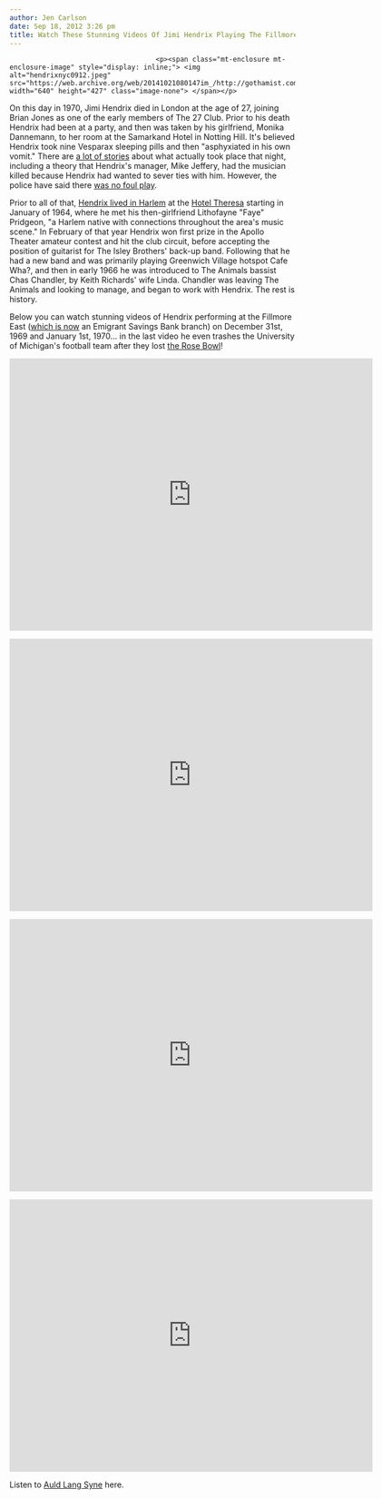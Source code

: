 ```yaml
---
author: Jen Carlson
date: Sep 18, 2012 3:26 pm
title: Watch These Stunning Videos Of Jimi Hendrix Playing The Fillmore East
---
```


	
										<p><span class="mt-enclosure mt-enclosure-image" style="display: inline;"> <img alt="hendrixnyc0912.jpeg" src="https://web.archive.org/web/20141021080147im_/http://gothamist.com/attachments/arts_jen/hendrixnyc0912.jpeg" width="640" height="427" class="image-none"> </span></p>

<p>On this day in 1970, Jimi Hendrix died in London at the age of 27, joining Brian Jones as one of the early members of The 27 Club. Prior to his death Hendrix had been at a party, and then was taken by his girlfriend, Monika Dannemann, to her room at the Samarkand Hotel in Notting Hill. It&apos;s believed Hendrix took nine Vesparax sleeping pills and then &quot;asphyxiated in his own vomit.&quot; There are <a href="https://web.archive.org/web/20141021080147/http://en.wikipedia.org/wiki/Jimi_Hendrix#Death">a lot of stories</a> about what actually took place that night, including a theory that Hendrix&apos;s manager, Mike Jeffery, had the musician killed because Hendrix had wanted to sever ties with him. However, the police have said there <a href="https://web.archive.org/web/20141021080147/http://news.bbc.co.uk/onthisday/hi/dates/stories/september/18/newsid_3528000/3528692.stm">was no foul play</a>. </p>

<p>Prior to all of that, <a href="https://web.archive.org/web/20141021080147/http://www.flickr.com/photos/53911892@N00/3840503985/">Hendrix lived in Harlem</a> at the <a href="https://web.archive.org/web/20141021080147/http://www.famoushotels.org/article/971">Hotel Theresa</a> starting in January of 1964, where he met his then-girlfriend Lithofayne &quot;Faye&quot; Pridgeon, &quot;a Harlem native with connections throughout the area&apos;s music scene.&quot; In February of that year Hendrix won first prize in the Apollo Theater amateur contest and hit the club circuit, before accepting the position of guitarist for The Isley Brothers&apos; back-up band. Following that he had a new band and was primarily playing Greenwich Village hotspot Cafe Wha?, and then in early 1966 he was introduced to The Animals bassist Chas Chandler, by Keith Richards&apos; wife Linda. Chandler was leaving The Animals and looking to manage, and began to work with Hendrix. The rest is history.</p>

<p>Below you can watch stunning videos of Hendrix performing at the Fillmore East (<a href="https://web.archive.org/web/20141021080147/http://gothamist.com/2007/02/27/nyc_album_art_t_3.php">which is now</a> an Emigrant Savings Bank branch) on December 31st, 1969 and January 1st, 1970... in the last video he even trashes the University of Michigan&apos;s football team after they lost <a href="https://web.archive.org/web/20141021080147/http://en.wikipedia.org/wiki/1970_Rose_Bowl">the Rose Bowl</a>!</p>

<p><iframe width="640" height="480" src="https://web.archive.org/web/20141021080147if_/http://www.youtube-nocookie.com/embed/PhWWrlmxDJg" frameborder="0" allowfullscreen></iframe></p>

<p><iframe width="640" height="480" src="https://web.archive.org/web/20141021080147if_/http://www.youtube-nocookie.com/embed/NStNCBrkCLE" frameborder="0" allowfullscreen></iframe></p>

<p><iframe width="640" height="480" src="https://web.archive.org/web/20141021080147if_/http://www.youtube-nocookie.com/embed/KOnOI_cFvmY" frameborder="0" allowfullscreen></iframe></p>

<p><iframe width="640" height="480" src="https://web.archive.org/web/20141021080147if_/http://www.youtube-nocookie.com/embed/Ch9J02R1wSc" frameborder="0" allowfullscreen></iframe></p>

<p>Listen to <a href="https://web.archive.org/web/20141021080147/http://www.youtube.com/watch?v=PwTO54hXu3U">Auld Lang Syne</a> here.</p>					
										
									
				